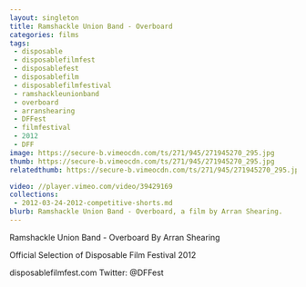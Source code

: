 ```yaml
---
layout: singleton
title: Ramshackle Union Band - Overboard
categories: films
tags:
 - disposable
 - disposablefilmfest
 - disposablefest
 - disposablefilm
 - disposablefilmfestival
 - ramshackleunionband
 - overboard
 - arranshearing
 - DFFest
 - filmfestival
 - 2012
 - DFF
image: https://secure-b.vimeocdn.com/ts/271/945/271945270_295.jpg
thumb: https://secure-b.vimeocdn.com/ts/271/945/271945270_295.jpg
relatedthumb: https://secure-b.vimeocdn.com/ts/271/945/271945270_295.jpg

video: //player.vimeo.com/video/39429169
collections:
 - 2012-03-24-2012-competitive-shorts.md
blurb: Ramshackle Union Band - Overboard, a film by Arran Shearing.
---
```


Ramshackle Union Band - Overboard
By Arran Shearing

Official Selection of Disposable Film Festival 2012

disposablefilmfest.com
Twitter: @DFFest